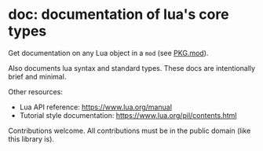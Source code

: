 # doc: documentation of lua's core types

Get documentation on any Lua object in a `mod` (see
[PKG.mod](../pkg/README.md)).

Also documents lua syntax and standard types. These docs are intentionally brief
and minimal.

Other resources:
* Lua API reference: https://www.lua.org/manual
* Tutorial style documentation: https://www.lua.org/pil/contents.html

Contributions welcome. All contributions must be in the public domain (like this
library is).
